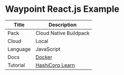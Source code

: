 # Waypoint React.js Example

|Title|Description|
|---|---|
|Pack|Cloud Native Buildpack|
|Cloud|Local|
|Language|JavaScript|
|Docs|[Docker](https://www.waypointproject.io/plugins/docker)|
|Tutorial|[HashiCorp Learn](https://learn.hashicorp.com/tutorials/waypoint/get-started-docker)|
